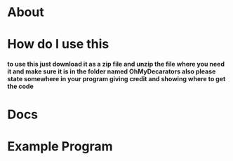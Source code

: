 # About
# How do I use this
#### to use this just download it as a zip file and unzip the file where you need it and make sure it is in the folder named OhMyDecarators also please state somewhere in your program giving credit and showing where to get the code
# Docs


# Example Program
